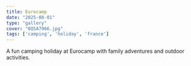 ```yaml
---
title: Eurocamp
date: "2025-08-01"
type: "gallery"
cover: "0Q5A7966.jpg"
tags: ['camping', 'holiday', 'france']
---
```


A fun camping holiday at Eurocamp with family adventures and outdoor activities.